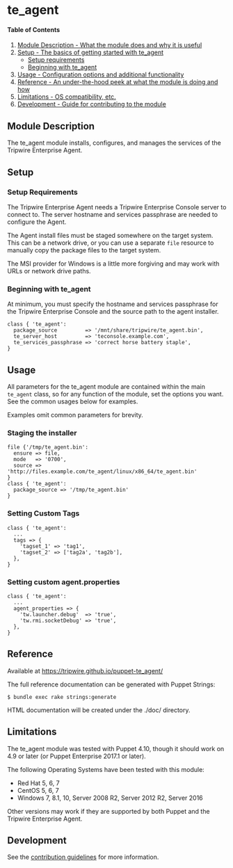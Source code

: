# te_agent

#### Table of Contents

1. [Module Description - What the module does and why it is useful](#module-description)
1. [Setup - The basics of getting started with te_agent](#setup)
    * [Setup requirements](#setup-requirements)
    * [Beginning with te_agent](#beginning-with-te_agent)
1. [Usage - Configuration options and additional functionality](#usage)
1. [Reference - An under-the-hood peek at what the module is doing and how](#reference)
1. [Limitations - OS compatibility, etc.](#limitations)
1. [Development - Guide for contributing to the module](#development)

## Module Description

The te_agent module installs, configures, and manages the services of the
Tripwire Enterprise Agent.

## Setup

### Setup Requirements

The Tripwire Enterprise Agent needs a Tripwire Enterprise Console server
to connect to. The server hostname and services passphrase are needed
to configure the Agent.

The Agent install files must be staged somewhere on the target system. This can
be a network drive, or you can use a separate `file` resource to manually copy
the package files to the target system.

The MSI provider for Windows is a little more forgiving and may work with URLs
or network drive paths.

### Beginning with te_agent

At minimum, you must specify the hostname and services passphrase for the
Tripwire Enterprise Console and the source path to the agent installer.

```puppet
class { 'te_agent':
  package_source         => '/mnt/share/tripwire/te_agent.bin',
  te_server_host         => 'teconsole.example.com',
  te_services_passphrase => 'correct horse battery staple',
}
```

## Usage

All parameters for the te_agent module are contained within the main `te_agent` class, so for any function of the module, set the options you want. See the common usages below for examples.

Examples omit common parameters for brevity.

### Staging the installer

```puppet
file {'/tmp/te_agent.bin':
  ensure => file,
  mode   => '0700',
  source => 'http://files.example.com/te_agent/linux/x86_64/te_agent.bin'
}
class { 'te_agent':
  package_source => '/tmp/te_agent.bin'
}
```

### Setting Custom Tags

```puppet
class { 'te_agent':
  ...
  tags => {
    'tagset_1' => 'tag1',
    'tagset_2' => ['tag2a', 'tag2b'],
  },
}
```

### Setting custom agent.properties

```puppet
class { 'te_agent':
  ...
  agent_properties => {
    'tw.launcher.debug'  => 'true',
    'tw.rmi.socketDebug' => 'true',
  },
}
```

## Reference

Available at https://tripwire.github.io/puppet-te_agent/

The full reference documentation can be generated with Puppet Strings:

```
$ bundle exec rake strings:generate
```

HTML documentation will be created under the ./doc/ directory.

## Limitations

The te_agent module was tested with Puppet 4.10, though it should work on 4.9
or later (or Puppet Enterprise 2017.1 or later).

The following Operating Systems have been tested with this module:

* Red Hat 5, 6, 7
* CentOS 5, 6, 7
* Windows 7, 8.1, 10, Server 2008 R2, Server 2012 R2, Server 2016

Other versions may work if they are supported by both Puppet and the Tripwire Enterprise Agent.

## Development

See the [contribution guidelines](CONTRIBUTING.md) for more information.
